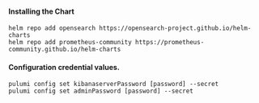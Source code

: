 #### Installing the Chart
```hcl
helm repo add opensearch https://opensearch-project.github.io/helm-charts
helm repo add prometheus-community https://prometheus-community.github.io/helm-charts
```

#### Configuration credential values.
```hcl
pulumi config set kibanaserverPassword [password] --secret
pulumi config set adminPassword [password] --secret
```